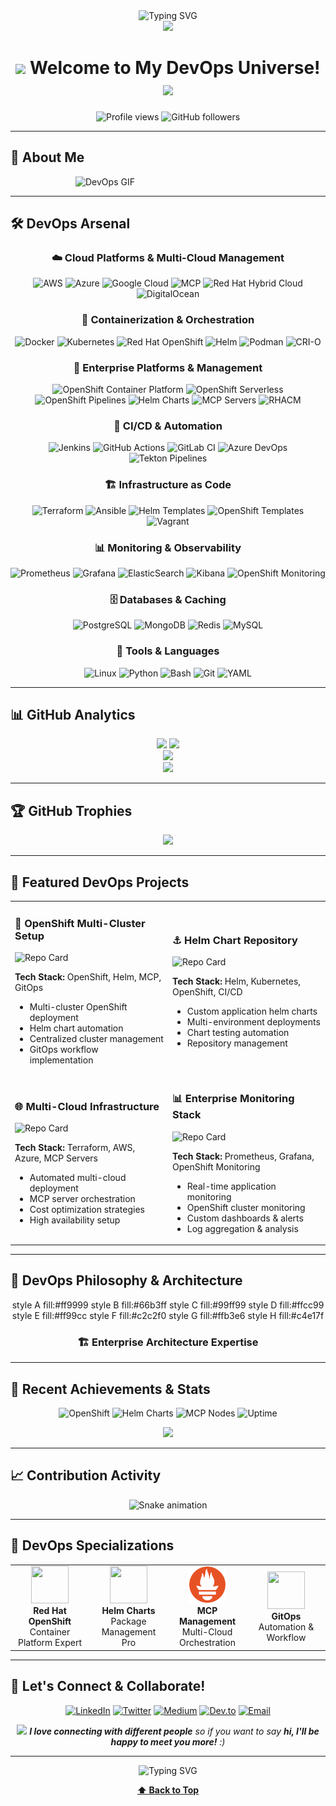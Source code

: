 
<div align="center">
  <img src="https://readme-typing-svg.herokuapp.com/?font=Fira+Code&pause=1000&color=00D4FF&center=true&vCenter=true&width=435&lines=Hey+there!+I'm+%5BYour+Name%5D+%F0%9F%91%8B;DevOps+Engineer+%F0%9F%9A%80;OpenShift+Specialist+%E2%9A%93;Cloud+Enthusiast+%E2%98%81%EF%B8%8F;Automation+Lover+%F0%9F%A4%96;Always+Learning+%F0%9F%93%88" alt="Typing SVG" />
</div>

<div align="center">
  <img src="https://media.giphy.com/media/M9gbBd9nbDrOTu1Mqx/giphy.gif" width="100"/>
</div>

<h1 align="center">
  <img src="https://media.giphy.com/media/hvRJCLFzcasrR4ia7z/giphy.gif" width="30px"/>
  Welcome to My DevOps Universe! 
  <img src="https://media.giphy.com/media/hvRJCLFzcasrR4ia7z/giphy.gif" width="30px"/>
</h1>

<div align="center">
  <img src="https://komarev.com/ghpvc/?username=yourusername&label=Profile%20views&color=0e75b6&style=flat" alt="Profile views" />
  <img src="https://img.shields.io/github/followers/yourusername?label=Followers&style=social" alt="GitHub followers" />
</div>

---

## 🚀 About Me

<img align="right" alt="DevOps GIF" width="400" src="https://media.giphy.com/media/SWoSkN6DxTszqIKEqv/giphy.gif"/>


<br clear="right"/>

---

## 🛠️ DevOps Arsenal

<div align="center">

### ☁️ Cloud Platforms & Multi-Cloud Management
![AWS](https://img.shields.io/badge/AWS-%23FF9900.svg?style=for-the-badge&logo=amazon-aws&logoColor=white)
![Azure](https://img.shields.io/badge/azure-%230072C6.svg?style=for-the-badge&logo=microsoftazure&logoColor=white)
![Google Cloud](https://img.shields.io/badge/GoogleCloud-%234285F4.svg?style=for-the-badge&logo=google-cloud&logoColor=white)
![MCP](https://img.shields.io/badge/Multi%20Cloud%20Platform-FF6B6B?style=for-the-badge&logo=icloud&logoColor=white)
![Red Hat Hybrid Cloud](https://img.shields.io/badge/Red%20Hat%20Hybrid%20Cloud-EE0000?style=for-the-badge&logo=redhat&logoColor=white)
![DigitalOcean](https://img.shields.io/badge/DigitalOcean-%230167ff.svg?style=for-the-badge&logo=digitalOcean&logoColor=white)

### 🐳 Containerization & Orchestration
![Docker](https://img.shields.io/badge/docker-%230db7ed.svg?style=for-the-badge&logo=docker&logoColor=white)
![Kubernetes](https://img.shields.io/badge/kubernetes-%23326ce5.svg?style=for-the-badge&logo=kubernetes&logoColor=white)
![Red Hat OpenShift](https://img.shields.io/badge/Red%20Hat%20OpenShift-EE0000?style=for-the-badge&logo=redhatopenshift&logoColor=white)
![Helm](https://img.shields.io/badge/Helm-0F1689?style=for-the-badge&logo=Helm&labelColor=0F1689&logoColor=white)
![Podman](https://img.shields.io/badge/Podman-892CA0?style=for-the-badge&logo=podman&logoColor=white)
![CRI-O](https://img.shields.io/badge/CRI--O-326CE5?style=for-the-badge&logo=kubernetes&logoColor=white)

### 🏢 Enterprise Platforms & Management
![OpenShift Container Platform](https://img.shields.io/badge/OpenShift%20Container%20Platform-EE0000?style=for-the-badge&logo=redhatopenshift&logoColor=white)
![OpenShift Serverless](https://img.shields.io/badge/OpenShift%20Serverless-EE0000?style=for-the-badge&logo=redhat&logoColor=white)
![OpenShift Pipelines](https://img.shields.io/badge/OpenShift%20Pipelines-EE0000?style=for-the-badge&logo=redhat&logoColor=white)
![Helm Charts](https://img.shields.io/badge/Helm%20Charts-0F1689?style=for-the-badge&logo=helm&logoColor=white)
![MCP Servers](https://img.shields.io/badge/MCP%20Servers-4A90E2?style=for-the-badge&logo=server&logoColor=white)
![RHACM](https://img.shields.io/badge/Red%20Hat%20ACM-EE0000?style=for-the-badge&logo=redhat&logoColor=white)

### 🔄 CI/CD & Automation  
![Jenkins](https://img.shields.io/badge/jenkins-%232C5263.svg?style=for-the-badge&logo=jenkins&logoColor=white)
![GitHub Actions](https://img.shields.io/badge/github%20actions-%232671E5.svg?style=for-the-badge&logo=githubactions&logoColor=white)
![GitLab CI](https://img.shields.io/badge/gitlab%20ci-%23181717.svg?style=for-the-badge&logo=gitlab&logoColor=white)
![Azure DevOps](https://img.shields.io/badge/Azure_DevOps-0078D4?style=for-the-badge&logo=azure-devops&logoColor=white)
![Tekton Pipelines](https://img.shields.io/badge/Tekton%20Pipelines-FD495C?style=for-the-badge&logo=tekton&logoColor=white)

### 🏗️ Infrastructure as Code
![Terraform](https://img.shields.io/badge/terraform-%235835CC.svg?style=for-the-badge&logo=terraform&logoColor=white)
![Ansible](https://img.shields.io/badge/ansible-%231A1918.svg?style=for-the-badge&logo=ansible&logoColor=white)
![Helm Templates](https://img.shields.io/badge/Helm%20Templates-0F1689?style=for-the-badge&logo=helm&logoColor=white)
![OpenShift Templates](https://img.shields.io/badge/OpenShift%20Templates-EE0000?style=for-the-badge&logo=redhat&logoColor=white)
![Vagrant](https://img.shields.io/badge/vagrant-%231563FF.svg?style=for-the-badge&logo=vagrant&logoColor=white)

### 📊 Monitoring & Observability
![Prometheus](https://img.shields.io/badge/Prometheus-E6522C?style=for-the-badge&logo=Prometheus&logoColor=white)
![Grafana](https://img.shields.io/badge/grafana-%23F46800.svg?style=for-the-badge&logo=grafana&logoColor=white)
![ElasticSearch](https://img.shields.io/badge/-ElasticSearch-005571?style=for-the-badge&logo=elasticsearch)
![Kibana](https://img.shields.io/badge/Kibana-005571?style=for-the-badge&logo=Kibana&logoColor=white)
![OpenShift Monitoring](https://img.shields.io/badge/OpenShift%20Monitoring-EE0000?style=for-the-badge&logo=redhat&logoColor=white)

### 🗄️ Databases & Caching
![PostgreSQL](https://img.shields.io/badge/postgresql-%23316192.svg?style=for-the-badge&logo=postgresql&logoColor=white)
![MongoDB](https://img.shields.io/badge/MongoDB-%234ea94b.svg?style=for-the-badge&logo=mongodb&logoColor=white)
![Redis](https://img.shields.io/badge/redis-%23DD0031.svg?style=for-the-badge&logo=redis&logoColor=white)
![MySQL](https://img.shields.io/badge/mysql-%2300f.svg?style=for-the-badge&logo=mysql&logoColor=white)

### 🔧 Tools & Languages
![Linux](https://img.shields.io/badge/Linux-FCC624?style=for-the-badge&logo=linux&logoColor=black)
![Python](https://img.shields.io/badge/python-3670A0?style=for-the-badge&logo=python&logoColor=ffdd54)
![Bash](https://img.shields.io/badge/bash-%23121011.svg?style=for-the-badge&logo=gnu-bash&logoColor=white)
![Git](https://img.shields.io/badge/git-%23F05033.svg?style=for-the-badge&logo=git&logoColor=white)
![YAML](https://img.shields.io/badge/yaml-%23ffffff.svg?style=for-the-badge&logo=yaml&logoColor=151515)

</div>

---

## 📊 GitHub Analytics

<div align="center">
  <img height="180em" src="https://github-readme-stats.vercel.app/api?username=yourusername&count_private=true&show_icons=true&theme=radical&hide_border=true"/>
  <img height="180em" src="https://github-readme-stats.vercel.app/api/top-langs/?username=yourusername&theme=radical&hide_border=true&include_all_commits=true&count_private=true&layout=compact"/>
</div>

<div align="center">
  <img src="https://github-readme-streak-stats.herokuapp.com/?user=yourusername&theme=radical&hide_border=true" />
</div>

<div align="center">
  <img src="https://github-readme-activity-graph.vercel.app/graph?username=yourusername&bg_color=0d1117&color=5BCDEC&line=5BCDEC&point=FFFFFF&hide_border=true" />
</div>

---

## 🏆 GitHub Trophies

<div align="center">
  <img src="https://github-profile-trophy.vercel.app/?username=yourusername&theme=radical&no-frame=true&no-bg=false&margin-w=4" />
</div>

---

## 🚀 Featured DevOps Projects

<div align="center">

<table>
<tr>
<td width="50%">

### 🔴 OpenShift Multi-Cluster Setup
![Repo Card](https://github-readme-stats.vercel.app/api/pin/?username=yourusername&repo=openshift-cluster-management&theme=radical&hide_border=true)

**Tech Stack:** OpenShift, Helm, MCP, GitOps
- Multi-cluster OpenShift deployment
- Helm chart automation
- Centralized cluster management
- GitOps workflow implementation

</td>
<td width="50%">

### ⚓ Helm Chart Repository  
![Repo Card](https://github-readme-stats.vercel.app/api/pin/?username=yourusername&repo=helm-charts-collection&theme=radical&hide_border=true)

**Tech Stack:** Helm, Kubernetes, OpenShift, CI/CD
- Custom application helm charts
- Multi-environment deployments
- Chart testing automation
- Repository management

</td>
</tr>
<tr>
<td width="50%">

### 🌐 Multi-Cloud Infrastructure
![Repo Card](https://github-readme-stats.vercel.app/api/pin/?username=yourusername&repo=multi-cloud-infra&theme=radical&hide_border=true)

**Tech Stack:** Terraform, AWS, Azure, MCP Servers
- Automated multi-cloud deployment
- MCP server orchestration
- Cost optimization strategies
- High availability setup

</td>
<td width="50%">

### 📊 Enterprise Monitoring Stack
![Repo Card](https://github-readme-stats.vercel.app/api/pin/?username=yourusername&repo=monitoring-stack&theme=radical&hide_border=true)

**Tech Stack:** Prometheus, Grafana, OpenShift Monitoring
- Real-time application monitoring
- OpenShift cluster monitoring
- Custom dashboards & alerts
- Log aggregation & analysis

</td>
</tr>
</table>

</div>

---

## 🎯 DevOps Philosophy & Architecture

<div align="center">

style A fill:#ff9999
style B fill:#66b3ff
style C fill:#99ff99
style D fill:#ffcc99
style E fill:#ff99cc
style F fill:#c2c2f0
style G fill:#ffb3e6
style H fill:#c4e17f

</div>

<div align="center">

### 🏗️ Enterprise Architecture Expertise


</div>

---

## 🌟 Recent Achievements & Stats

<div align="center">

![OpenShift](https://img.shields.io/badge/OpenShift%20Clusters%20Managed-15+-EE0000?style=for-the-badge&logo=redhatopenshift&logoColor=white)
![Helm Charts](https://img.shields.io/badge/Helm%20Charts%20Published-50+-0F1689?style=for-the-badge&logo=helm&logoColor=white)
![MCP Nodes](https://img.shields.io/badge/MCP%20Nodes%20Orchestrated-100+-4A90E2?style=for-the-badge&logo=icloud&logoColor=white)
![Uptime](https://img.shields.io/badge/System%20Uptime-99.9%25-00FF00?style=for-the-badge&logo=statuspage&logoColor=white)

</div>

<div align="center">
  <img src="https://quotes-github-readme.vercel.app/api?type=horizontal&theme=radical" />
</div>

---

## 📈 Contribution Activity

<div align="center">
  <img src="https://raw.githubusercontent.com/yourusername/yourusername/output/snake.svg" alt="Snake animation" />
</div>

---

## 🔧 DevOps Specializations

<div align="center">

<table>
<tr>
<td align="center" width="25%">
<img src="https://cdn.jsdelivr.net/gh/devicons/devicon/icons/redhat/redhat-original.svg" width="60" height="60"/>
<br><strong>Red Hat OpenShift</strong>
<br>Container Platform Expert
</td>
<td align="center" width="25%">
<img src="https://cdn.jsdelivr.net/gh/devicons/devicon/icons/kubernetes/kubernetes-plain.svg" width="60" height="60"/>
<br><strong>Helm Charts</strong>
<br>Package Management Pro
</td>
<td align="center" width="25%">
<img src="https://raw.githubusercontent.com/cncf/artwork/master/projects/prometheus/icon/color/prometheus-icon-color.svg" width="60" height="60"/>
<br><strong>MCP Management</strong>
<br>Multi-Cloud Orchestration
</td>
<td align="center" width="25%">
<img src="https://cdn.jsdelivr.net/gh/devicons/devicon/icons/terraform/terraform-original.svg" width="60" height="60"/>
<br><strong>GitOps</strong>
<br>Automation & Workflow
</td>
</tr>
</table>

</div>

---

## 🌟 Let's Connect & Collaborate!

<div align="center">

[![LinkedIn](https://img.shields.io/badge/LinkedIn-%230077B5.svg?style=for-the-badge&logo=linkedin&logoColor=white)](https://linkedin.com/in/yourprofile)
[![Twitter](https://img.shields.io/badge/Twitter-%231DA1F2.svg?style=for-the-badge&logo=Twitter&logoColor=white)](https://twitter.com/yourhandle)
[![Medium](https://img.shields.io/badge/Medium-12100E?style=for-the-badge&logo=medium&logoColor=white)](https://medium.com/@yourprofile)
[![Dev.to](https://img.shields.io/badge/dev.to-0A0A0A?style=for-the-badge&logo=dev.to&logoColor=white)](https://dev.to/yourprofile)
[![Email](https://img.shields.io/badge/Email-D14836?style=for-the-badge&logo=gmail&logoColor=white)](mailto:your.email@gmail.com)

</div>

<div align="center">
  <img src="https://media.giphy.com/media/LnQjpWaON8nhr21vNW/giphy.gif" width="60"> 
  <em><b>I love connecting with different people</b> so if you want to say <b>hi, I'll be happy to meet you more!</b> :)</em>
</div>

---

<div align="center">
  <img src="https://readme-typing-svg.herokuapp.com/?font=Fira+Code&pause=1000&color=00D4FF&center=true&vCenter=true&width=435&lines=Thanks+for+visiting!+%E2%9C%A8;Keep+DevOps-ing!+%F0%9F%9A%80;Happy+Coding!+%F0%9F%92%BB;OpenShift+%E2%9A%93+Helm+%E2%9A%A1+MCP+%E2%98%81%EF%B8%8F" alt="Typing SVG" />
</div>

<div align="center">
  
**[⬆ Back to Top](#welcome-to-my-devops-universe)**

</div>

